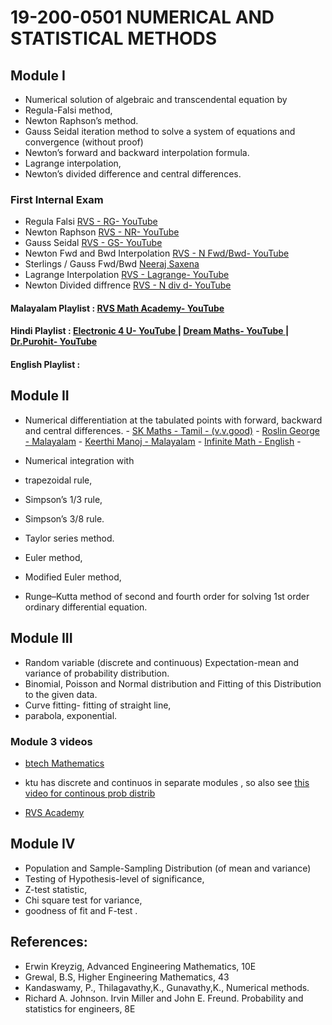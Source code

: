 
# 19-200-0501 NUMERICAL AND STATISTICAL METHODS

## Module I 
- Numerical solution of algebraic and transcendental equation by 
- Regula-Falsi method, 
- Newton Raphson’s method. 
- Gauss Seidal iteration method to solve a system of equations and convergence (without proof) 
- Newton’s forward and backward interpolation formula. 
- Lagrange interpolation, 
- Newton’s divided difference and central differences. 

### First Internal Exam 

- Regula Falsi [RVS - RG- YouTube ](https://www.youtube.com/watch?v=8_dgotSXe0Y&list=PL7lBkW4pLsILWOsM0YdnIBTtPXy8I3NhT&index=3&pp=iAQB)
- Newton Raphson [RVS - NR- YouTube ](https://www.youtube.com/watch?v=pey2dSIcZBo&list=PL7lBkW4pLsILWOsM0YdnIBTtPXy8I3NhT&index=1&pp=iAQB)
- Gauss Seidal [RVS - GS- YouTube ](https://www.youtube.com/watch?v=lKB9weekBHw&pp=ygUQZ2F1c3Mgc2VpZGFsIHJ2cw%3D%3D)
- Newton Fwd and Bwd Interpolation [RVS - N Fwd/Bwd- YouTube ](https://www.youtube.com/watch?v=dntRsdgd8w4&list=PL7lBkW4pLsILWOsM0YdnIBTtPXy8I3NhT&index=7&pp=iAQB)
- Sterlings / Gauss Fwd/Bwd [Neeraj Saxena](https://www.youtube.com/watch?v=_KV6ydIo2wE)
- Lagrange Interpolation [RVS - Lagrange- YouTube ](https://www.youtube.com/watch?v=gYGRCqKIx-U&list=PL7lBkW4pLsILWOsM0YdnIBTtPXy8I3NhT&index=5&pp=iAQB)
- Newton Divided diffrence [RVS - N div d- YouTube ](https://www.youtube.com/watch?v=ciSynKW0BkE&list=PL7lBkW4pLsILWOsM0YdnIBTtPXy8I3NhT&index=6&pp=iAQB)

#### Malayalam Playlist : [RVS Math Academy- YouTube ](https://www.youtube.com/playlist?list=PL7lBkW4pLsILWOsM0YdnIBTtPXy8I3NhT)
#### Hindi Playlist : [Electronic 4 U- YouTube ](https://www.youtube.com/playlist?list=PLe25ovnCxlLSAJ9lvR-PxiWfhTtcI3b4w)  | [Dream Maths- YouTube ](https://www.youtube.com/playlist?list=PLEHGYFbPuuMGfyIXGx8V-Xhi0HRSjT8Ak) | [Dr.Purohit- YouTube ](https://www.youtube.com/playlist?list=PLU6SqdYcYsfLrTna7UuaVfGZYkNo0cpVC)

#### English Playlist : 

## Module II 
- Numerical differentiation at the tabulated points with forward, backward and central differences. 
        - [SK Maths - Tamil - (v.v.good)](https://www.youtube.com/watch?v=S5zAWGSTCOE&list=PLA-HuD2_X05P1eK-5oa9tarbh9qaGXBE0)
        - [Roslin George - Malayalam](https://www.youtube.com/watch?v=sRphyn1qaSM)
        - [Keerthi Manoj - Malayalam](https://www.youtube.com/watch?v=8fnC_0muaDs)
        - [Infinite Math - English](https://www.youtube.com/watch?v=5zwxZ439nTA)
        - 

- Numerical integration with
-  trapezoidal rule,
- Simpson’s 1/3 rule, 
- Simpson’s 3/8 rule. 
- Taylor series method.
-  Euler method, 
- Modified Euler method, 
- Runge–Kutta method of second and fourth order for solving 1st order ordinary differential equation. 



## Module III 
- Random variable (discrete and continuous) Expectation-mean and variance of probability distribution. 
- Binomial, Poisson and Normal distribution and Fitting of this Distribution to the given data. 
- Curve fitting- fitting of straight line,
-  parabola, exponential. 

### Module 3 videos 

- [btech Mathematics](https://www.youtube.com/playlist?list=PLZKuc5xrMu7dJH6DEYi7RbUM_280weV-k)
- ktu has discrete and continuos in separate modules , so also see [this video for continous prob distrib](https://www.youtube.com/watch?v=dPIe0ARk0Vw&list=PLZKuc5xrMu7cbaCkJhxDTbLo7M8xBNBOv)

- [RVS Academy](https://www.youtube.com/watch?v=7xjTfO5WB2Y&list=PL7lBkW4pLsIJtj3bUsXXhoYeIaNguwuHY)



## Module IV
- Population and Sample-Sampling Distribution (of mean and variance) 
- Testing of Hypothesis-level of significance, 
- Z-test statistic, 
- Chi square test for variance, 
- goodness of fit and F-test . 

## References: 
- Erwin Kreyzig, Advanced Engineering Mathematics, 10E 
- Grewal, B.S, Higher Engineering Mathematics, 43
- Kandaswamy, P., Thilagavathy,K., Gunavathy,K., Numerical methods. 
- Richard A. Johnson. Irvin Miller and John E. Freund. Probability and statistics for engineers, 8E
